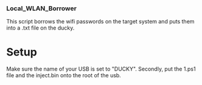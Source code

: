 ### Local_WLAN_Borrower
This script borrows the wifi passwords on the target system and puts them into a .txt file on the ducky.

# Setup
Make sure the name of your USB is set to "DUCKY". Secondly, put the 1.ps1 file and the inject.bin onto the root of the usb. 

